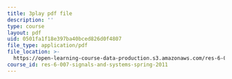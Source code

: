 ```yaml
---
title: 3play pdf file
description: ''
type: course
layout: pdf
uid: 0501fa1f18e397ba40bced826d0f4807
file_type: application/pdf
file_location: >-
  https://open-learning-course-data-production.s3.amazonaws.com/res-6-007-signals-and-systems-spring-2011/0501fa1f18e397ba40bced826d0f4807_WV4JlBOQro.pdf
course_id: res-6-007-signals-and-systems-spring-2011
---
```

